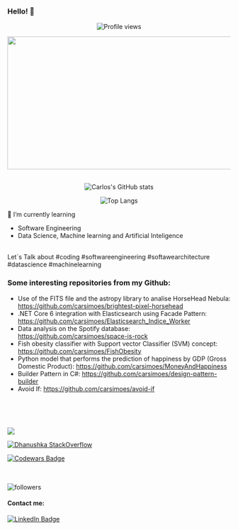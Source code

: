 
### Hello! 👋

<p align="center"> 
  
  <!--
  <img src="https://profile-counter.glitch.me/carsimoes/count.svg" /> -->
  <img src="https://komarev.com/ghpvc/?username=carsimoes&color=blue" alt="Profile views"/>
</p>

<div align="center">
  <img src="https://media.giphy.com/media/dWesBcTLavkZuG35MI/giphy.gif" width="600" height="300"/>
</div>

<!--
**carsimoes/carsimoes** is a ✨ _special_ ✨ repository because its `README.md` (this file) appears on your GitHub profile.

Here are some ideas to get you started:

- 🔭 I’m currently working on ...
- 🌱 I’m currently learning ...
- 👯 I’m looking to collaborate on ...
- 🤔 I’m looking for help with ...
- 💬 Ask me about ...
- 📫 How to reach me: ...
- 😄 Pronouns: ...
- ⚡ Fun fact: ...
-->
 <br> 
<div align="center">
  
![Carlos's GitHub stats](https://github-readme-stats.vercel.app/api?username=carsimoes&show_icons=true&theme=radical)

![Top Langs](https://github-readme-stats.vercel.app/api/top-langs/?username=carsimoes&layout=compact&theme=tokyonight)


</div>


🌱 I’m currently learning

<!--
![image](https://user-images.githubusercontent.com/4956055/175610964-bdcbd548-e26c-4ac5-8694-c2653070dbd2.png)
-->

   - Software Engineering
   - Data Science, Machine learning and Artificial Inteligence 
     
 <br> 
Let`s Talk about #coding #softwareengineering #softawearchitecture #datascience #machinelearning

 <br> 

### Some interesting repositories from my Github:
  - Use of the FITS file and the astropy library to analise HorseHead Nebula: https://github.com/carsimoes/brightest-pixel-horsehead
  - .NET Core 6 integration with Elasticsearch using Facade Pattern: https://github.com/carsimoes/Elasticsearch_Indice_Worker
  - Data analysis on the Spotify database: https://github.com/carsimoes/space-is-rock
  - Fish obesity classifier with Support vector Classifier (SVM) concept: https://github.com/carsimoes/FishObesity
  - Python model that performs the prediction of happiness by GDP (Gross Domestic Product): https://github.com/carsimoes/MoneyAndHappiness
  - Builder Pattern in C#: https://github.com/carsimoes/design-pattern-builder
  - Avoid If: https://github.com/carsimoes/avoid-if

 <br> <br>

<!--   GitHub stats graph 
### 📈 GitHub Activity Graph:
![GitHub activity graph](https://activity-graph.herokuapp.com/graph?username=carsimoes&hide_border=true&theme=redical)

<!--
![Top Langs](https://github-readme-stats.vercel.app/api/top-langs/?username=carsimoes&layout=compact)
-->
</br>

<img src="https://github-profile-trophy.vercel.app/?username=carsimoes&theme=juicyfresh&no-bg=true" />


[![Dhanushka StackOverflow](https://github-readme-stackoverflow.vercel.app/?userID=6297528)](https://stackoverflow.com/users/6297528/carlos)

[![Codewars Badge](https://www.codewars.com/users/carsimoes/badges/large)](https://www.codewars.com/users/carsimoes)

<div align="center">
  <a href="https://github.com/carsimoes">
  <!--
  <img height="180em" src="https://github-readme-stats.vercel.app/api?username=carsimoes&show_icons=true&theme=gruvbox&include_all_commits=true&count_private=true"/>
  <img height="180em" src="https://github-readme-stats.vercel.app/api/top-langs/?username=carsimoes&layout=compact&langs_count=7&theme=gruvbox"/>
  -->
  </a>
 <br>
 </div>
</br>
 <img alt="followers" title="Follow me on Github" src="https://img.shields.io/github/followers/carsimoes?color=236ad3&style=for-the-badge&logo=github&label=Follow"/>
</br>

 #### Contact me:

 [![LinkedIn Badge](https://img.shields.io/badge/LinkedIn-Profile-informational?style=flat&logo=linkedin&logoColor=white&color=0D76A8)](https://www.linkedin.com/in/carlosrenatosimoes)
